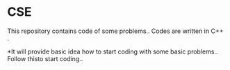 # CSE 

This repository contains code of some problems..
Codes are written in C++ .

*It will provide basic idea how to start coding with some basic problems..
Follow thisto start coding..
